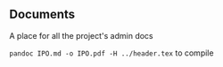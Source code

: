 ## Documents

A place for all the project's admin docs

`pandoc IPO.md -o IPO.pdf -H ../header.tex` to compile

